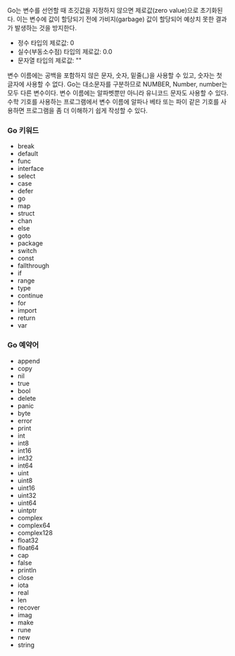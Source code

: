 Go는 변수를 선언할 때 초깃값을 지정하지 않으면 제로값(zero value)으로 초기화된다. 이는 변수에 값이 할당되기 전에 가비지(garbage) 값이 할당되어 예상치 못한 결과가 발생하는 것을 방지한다.

- 정수 타입의 제로값: 0
- 실수(부동소수점) 타입의 제로값: 0.0
- 문자열 타입의 제로값: ""

변수 이름에는 공백을 포함하지 않은 문자, 숫자, 밑줄(\_)을 사용할 수 있고, 숫자는 첫 글자에 사용할 수 없다. Go는 대소문자를 구분하므로 NUMBER, Number, number는 모두 다른 변수이다. 변수 이름에는 알파벳뿐만 아니라 유니코드 문자도 사용할 수 있다. 수학 기호를 사용하는 프로그램에서 변수 이름에 알파나 베타 또는 파이 같은 기호를 사용하면 프로그램을 좀 더 이해하기 쉽게 작성할 수 있다.

### Go 키워드

- break
- default
- func
- interface
- select
- case
- defer
- go
- map
- struct
- chan
- else
- goto
- package
- switch
- const
- fallthrough
- if
- range
- type
- continue
- for
- import
- return
- var

### Go 예약어

- append
- copy
- nil
- true
- bool
- delete
- panic
- byte
- error
- print
- int
- int8
- int16
- int32
- int64
- uint
- uint8
- uint16
- uint32
- uint64
- uintptr
- complex
- complex64
- complex128
- float32
- float64
- cap
- false
- println
- close
- iota
- real
- len
- recover
- imag
- make
- rune
- new
- string
